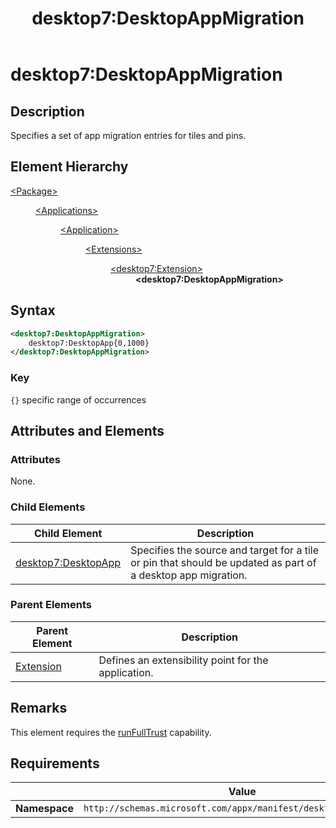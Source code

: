 ﻿---
title: desktop7:DesktopAppMigration
description: Specifies a set of app migration entries for tiles and pins.
ms.date: 10/15/2021
ms.topic: reference
keywords: windows 10, uwp, schema, manifest, desktop, extension 
ms.custom: 19H1
---

# desktop7:DesktopAppMigration

## Description
Specifies a set of app migration entries for tiles and pins.

## Element Hierarchy
<dl>
<dt><a href="element-package.md">&lt;Package&gt;</a></dt>
<dd>
<dl>
<dt><a href="element-applications.md">&lt;Applications&gt;</a></dt>
<dd>
<dl>
<dt><a href="element-application.md">&lt;Application&gt;</a></dt>
<dd>
<dl>
<dt><a href="element-1-extensions.md">&lt;Extensions&gt;</a></dt>
<dd>
<dl>
<dt><a href="element-desktop7-extension.md">&lt;desktop7:Extension&gt;</a></dt>
<dd><b>&lt;desktop7:DesktopAppMigration&gt;</b></dd>
</dl>
</dd>
</dl>
</dd>
</dl>
</dd>
</dl>
</dd>
</dl>


## Syntax

```xml
<desktop7:DesktopAppMigration>
    desktop7:DesktopApp{0,1000}
</desktop7:DesktopAppMigration>
```

### Key
`{}` specific range of occurrences

## Attributes and Elements

### Attributes

None.

### Child Elements

| Child Element | Description |
|---------------|-------------|
| [desktop7:DesktopApp](element-desktop7-desktopapp.md) | Specifies the source and target for a tile or pin that should be updated as part of a desktop app migration. |  

### Parent Elements

| Parent Element | Description |
|---------------|-------------|
| [Extension](element-desktop7-extension.md) | Defines an extensibility point for the application. |  


## Remarks

This element requires the [runFullTrust](/windows/uwp/packaging/app-capability-declarations) capability.


## Requirements

|               |     Value                                                        |
|---------------|-------------------------------------------------------------|
| **Namespace** | `http://schemas.microsoft.com/appx/manifest/desktop/windows10/7` |